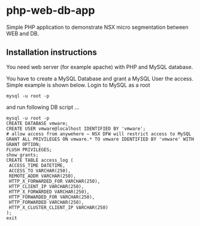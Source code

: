 # php-web-db-app
Simple PHP application to demonstrate NSX micro segmentation between WEB and DB. 

## Installation instructions 
You need web server (for example apache) with PHP and MySQL database.

You have to create a MySQL Database and grant a MySQL User the access. Simple example is shown below. Login to MySQL as a root
```
mysql -u root -p
```
and run following DB script ...

```
mysql -u root -p
CREATE DATABASE vmware;
CREATE USER vmware@localhost IDENTIFIED BY 'vmware';
# allow access from anywehere – NSX DFW will restrict access to MySQL
GRANT ALL PRIVILEGES ON vmware.* TO vmware IDENTIFIED BY 'vmware' WITH GRANT OPTION;
FLUSH PRIVILEGES;
show grants;
CREATE TABLE access_log (
 ACCESS_TIME DATETIME,
 ACCESS_TO VARCHAR(250),
 REMOTE_ADDR VARCHAR(250),
 HTTP_X_FORWARDED_FOR VARCHAR(250),
 HTTP_CLIENT_IP VARCHAR(250),
 HTTP_X_FORWARDED VARCHAR(250),
 HTTP_FORWARDED_FOR VARCHAR(250),
 HTTP_FORWARDED VARCHAR(250),
 HTTP_X_CLUSTER_CLIENT_IP VARCHAR(250)
);
exit
```

